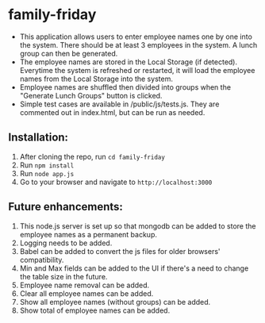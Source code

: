 # family-friday
* This application allows users to enter employee names one by one into the system. There should be at least 3 employees in the system. A lunch group can then be generated. 
* The employee names are stored in the Local Storage (if detected). Everytime the system is refreshed or restarted, it will load the employee names from the Local Storage into the system.
* Employee names are shuffled then divided into groups when the "Generate Lunch Groups" button is clicked.
* Simple test cases are available in /public/js/tests.js. They are commented out in index.html, but can be run as needed.

## Installation:
1. After cloning the repo, run `cd family-friday`
2. Run `npm install`
3. Run `node app.js`
4. Go to your browser and navigate to `http://localhost:3000`

## Future enhancements:
1. This node.js server is set up so that mongodb can be added to store the employee names as a permanent backup.
2. Logging needs to be added.
3. Babel can be added to convert the js files for older browsers' compatibility.
4. Min and Max fields can be added to the UI if there's a need to change the table size in the future.
5. Employee name removal can be added.
6. Clear all employee names can be added.
7. Show all employee names (without groups) can be added.
8. Show total of employee names can be added.